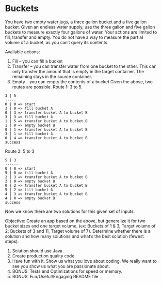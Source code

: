 # Buckets

You have two empty water jugs, a three gallon bucket and a five gallon
bucket. Given an endless water supply, use the three gallon and five
gallon buckets to measure exactly four gallons of water.
Your actions are limited to fill, transfer and empty. You do not have a
way to measure the partial volume of a bucket, as you can’t query its
contents.

Available actions:
1. Fill – you can fill a bucket
2. Transfer – you can transfer water from one bucket to the other.
This can only transfer the amount that is empty in the target
container. The remaining stays in the source container.
3. Empty – you can empty the contents of a bucket
Given the above, two routes are possible.
Route 1: 3 to 5.

```
3 | 5
-----
0 | 0 => start
3 | 0 => fill bucket A
0 | 3 => transfer bucket A to bucket B
3 | 3 => fill bucket A
1 | 5 => transfer bucket A to bucket B
1 | 0 => empty bucket B
0 | 1 => transfer bucket A to bucket B
3 | 1 => fill bucket A
0 | 4 => transfer bucket A to bucket B
success
```
Route 2: 5 to 3
```
5 | 3
------
0 | 0 => start
5 | 0 => fill bucket A
2 | 3 => transfer bucket A to bucket B
2 | 0 => empty bucket B
0 | 2 => transfer bucket A to bucket B
5 | 2 => fill bucket A
4 | 3 => transfer bucket A to bucket B
4 | 0 => empty bucket B
success
```

Now we know there are two solutions for this given set of inputs.

Objective:
Create an app based on the above, but generalize it for two bucket
sizes and one target volume, (ex: Buckets of 1 & 3, Target volume of 2;
Buckets of 3 and 11, Target volume of 7). Determine whether there is a
solution and how many solutions and what’s the best solution (fewest
steps).
1. Solution should use Java.
2. Create production quality code.
3. Have fun with it. Show us what you love about coding. We really
want to see you show us what you are passionate about.
4. BONUS: Tests and Optimizations for speed or memory.
5. BONUS: Fun/Useful/Engaging README file
